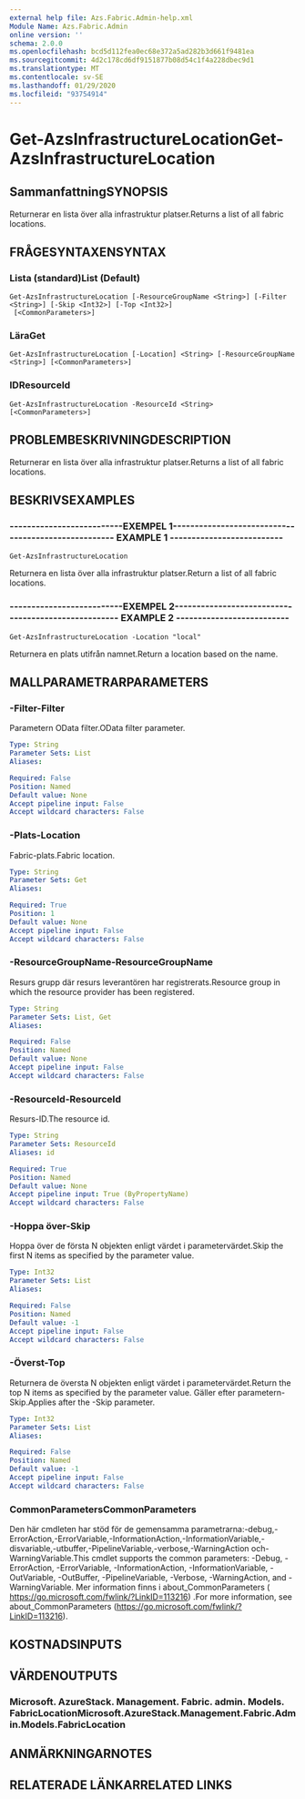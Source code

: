 ```yaml
---
external help file: Azs.Fabric.Admin-help.xml
Module Name: Azs.Fabric.Admin
online version: ''
schema: 2.0.0
ms.openlocfilehash: bcd5d112fea0ec68e372a5ad282b3d661f9481ea
ms.sourcegitcommit: 4d2c178cd6df9151877b08d54c1f4a228dbec9d1
ms.translationtype: MT
ms.contentlocale: sv-SE
ms.lasthandoff: 01/29/2020
ms.locfileid: "93754914"
---
```

# <span data-ttu-id="f59e9-101">Get-AzsInfrastructureLocation</span><span class="sxs-lookup"><span data-stu-id="f59e9-101">Get-AzsInfrastructureLocation</span></span>

## <span data-ttu-id="f59e9-102">Sammanfattning</span><span class="sxs-lookup"><span data-stu-id="f59e9-102">SYNOPSIS</span></span>
<span data-ttu-id="f59e9-103">Returnerar en lista över alla infrastruktur platser.</span><span class="sxs-lookup"><span data-stu-id="f59e9-103">Returns a list of all fabric locations.</span></span>

## <span data-ttu-id="f59e9-104">FRÅGESYNTAXEN</span><span class="sxs-lookup"><span data-stu-id="f59e9-104">SYNTAX</span></span>

### <span data-ttu-id="f59e9-105">Lista (standard)</span><span class="sxs-lookup"><span data-stu-id="f59e9-105">List (Default)</span></span>
```
Get-AzsInfrastructureLocation [-ResourceGroupName <String>] [-Filter <String>] [-Skip <Int32>] [-Top <Int32>]
 [<CommonParameters>]
```

### <span data-ttu-id="f59e9-106">Lära</span><span class="sxs-lookup"><span data-stu-id="f59e9-106">Get</span></span>
```
Get-AzsInfrastructureLocation [-Location] <String> [-ResourceGroupName <String>] [<CommonParameters>]
```

### <span data-ttu-id="f59e9-107">ID</span><span class="sxs-lookup"><span data-stu-id="f59e9-107">ResourceId</span></span>
```
Get-AzsInfrastructureLocation -ResourceId <String> [<CommonParameters>]
```

## <span data-ttu-id="f59e9-108">PROBLEMBESKRIVNING</span><span class="sxs-lookup"><span data-stu-id="f59e9-108">DESCRIPTION</span></span>
<span data-ttu-id="f59e9-109">Returnerar en lista över alla infrastruktur platser.</span><span class="sxs-lookup"><span data-stu-id="f59e9-109">Returns a list of all fabric locations.</span></span>

## <span data-ttu-id="f59e9-110">BESKRIVS</span><span class="sxs-lookup"><span data-stu-id="f59e9-110">EXAMPLES</span></span>

### <span data-ttu-id="f59e9-111">--------------------------EXEMPEL 1--------------------------</span><span class="sxs-lookup"><span data-stu-id="f59e9-111">-------------------------- EXAMPLE 1 --------------------------</span></span>
```
Get-AzsInfrastructureLocation
```

<span data-ttu-id="f59e9-112">Returnera en lista över alla infrastruktur platser.</span><span class="sxs-lookup"><span data-stu-id="f59e9-112">Return a list of all fabric locations.</span></span>

### <span data-ttu-id="f59e9-113">--------------------------EXEMPEL 2--------------------------</span><span class="sxs-lookup"><span data-stu-id="f59e9-113">-------------------------- EXAMPLE 2 --------------------------</span></span>
```
Get-AzsInfrastructureLocation -Location "local"
```

<span data-ttu-id="f59e9-114">Returnera en plats utifrån namnet.</span><span class="sxs-lookup"><span data-stu-id="f59e9-114">Return a location based on the name.</span></span>

## <span data-ttu-id="f59e9-115">MALLPARAMETRAR</span><span class="sxs-lookup"><span data-stu-id="f59e9-115">PARAMETERS</span></span>

### <span data-ttu-id="f59e9-116">-Filter</span><span class="sxs-lookup"><span data-stu-id="f59e9-116">-Filter</span></span>
<span data-ttu-id="f59e9-117">Parametern OData filter.</span><span class="sxs-lookup"><span data-stu-id="f59e9-117">OData filter parameter.</span></span>

```yaml
Type: String
Parameter Sets: List
Aliases: 

Required: False
Position: Named
Default value: None
Accept pipeline input: False
Accept wildcard characters: False
```

### <span data-ttu-id="f59e9-118">-Plats</span><span class="sxs-lookup"><span data-stu-id="f59e9-118">-Location</span></span>
<span data-ttu-id="f59e9-119">Fabric-plats.</span><span class="sxs-lookup"><span data-stu-id="f59e9-119">Fabric location.</span></span>

```yaml
Type: String
Parameter Sets: Get
Aliases: 

Required: True
Position: 1
Default value: None
Accept pipeline input: False
Accept wildcard characters: False
```

### <span data-ttu-id="f59e9-120">-ResourceGroupName</span><span class="sxs-lookup"><span data-stu-id="f59e9-120">-ResourceGroupName</span></span>
<span data-ttu-id="f59e9-121">Resurs grupp där resurs leverantören har registrerats.</span><span class="sxs-lookup"><span data-stu-id="f59e9-121">Resource group in which the resource provider has been registered.</span></span>

```yaml
Type: String
Parameter Sets: List, Get
Aliases: 

Required: False
Position: Named
Default value: None
Accept pipeline input: False
Accept wildcard characters: False
```

### <span data-ttu-id="f59e9-122">-ResourceId</span><span class="sxs-lookup"><span data-stu-id="f59e9-122">-ResourceId</span></span>
<span data-ttu-id="f59e9-123">Resurs-ID.</span><span class="sxs-lookup"><span data-stu-id="f59e9-123">The resource id.</span></span>

```yaml
Type: String
Parameter Sets: ResourceId
Aliases: id

Required: True
Position: Named
Default value: None
Accept pipeline input: True (ByPropertyName)
Accept wildcard characters: False
```

### <span data-ttu-id="f59e9-124">-Hoppa över</span><span class="sxs-lookup"><span data-stu-id="f59e9-124">-Skip</span></span>
<span data-ttu-id="f59e9-125">Hoppa över de första N objekten enligt värdet i parametervärdet.</span><span class="sxs-lookup"><span data-stu-id="f59e9-125">Skip the first N items as specified by the parameter value.</span></span>

```yaml
Type: Int32
Parameter Sets: List
Aliases: 

Required: False
Position: Named
Default value: -1
Accept pipeline input: False
Accept wildcard characters: False
```

### <span data-ttu-id="f59e9-126">-Överst</span><span class="sxs-lookup"><span data-stu-id="f59e9-126">-Top</span></span>
<span data-ttu-id="f59e9-127">Returnera de översta N objekten enligt värdet i parametervärdet.</span><span class="sxs-lookup"><span data-stu-id="f59e9-127">Return the top N items as specified by the parameter value.</span></span>
<span data-ttu-id="f59e9-128">Gäller efter parametern-Skip.</span><span class="sxs-lookup"><span data-stu-id="f59e9-128">Applies after the -Skip parameter.</span></span>

```yaml
Type: Int32
Parameter Sets: List
Aliases: 

Required: False
Position: Named
Default value: -1
Accept pipeline input: False
Accept wildcard characters: False
```

### <span data-ttu-id="f59e9-129">CommonParameters</span><span class="sxs-lookup"><span data-stu-id="f59e9-129">CommonParameters</span></span>
<span data-ttu-id="f59e9-130">Den här cmdleten har stöd för de gemensamma parametrarna:-debug,-ErrorAction,-ErrorVariable,-InformationAction,-InformationVariable,-disvariable,-utbuffer,-PipelineVariable,-verbose,-WarningAction och-WarningVariable.</span><span class="sxs-lookup"><span data-stu-id="f59e9-130">This cmdlet supports the common parameters: -Debug, -ErrorAction, -ErrorVariable, -InformationAction, -InformationVariable, -OutVariable, -OutBuffer, -PipelineVariable, -Verbose, -WarningAction, and -WarningVariable.</span></span> <span data-ttu-id="f59e9-131">Mer information finns i about_CommonParameters ( https://go.microsoft.com/fwlink/?LinkID=113216) .</span><span class="sxs-lookup"><span data-stu-id="f59e9-131">For more information, see about_CommonParameters (https://go.microsoft.com/fwlink/?LinkID=113216).</span></span>

## <span data-ttu-id="f59e9-132">KOSTNADS</span><span class="sxs-lookup"><span data-stu-id="f59e9-132">INPUTS</span></span>

## <span data-ttu-id="f59e9-133">VÄRDEN</span><span class="sxs-lookup"><span data-stu-id="f59e9-133">OUTPUTS</span></span>

### <span data-ttu-id="f59e9-134">Microsoft. AzureStack. Management. Fabric. admin. Models. FabricLocation</span><span class="sxs-lookup"><span data-stu-id="f59e9-134">Microsoft.AzureStack.Management.Fabric.Admin.Models.FabricLocation</span></span>

## <span data-ttu-id="f59e9-135">ANMÄRKNINGAR</span><span class="sxs-lookup"><span data-stu-id="f59e9-135">NOTES</span></span>

## <span data-ttu-id="f59e9-136">RELATERADE LÄNKAR</span><span class="sxs-lookup"><span data-stu-id="f59e9-136">RELATED LINKS</span></span>

